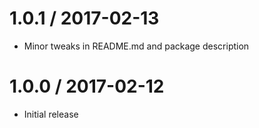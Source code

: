 1.0.1 / 2017-02-13
==================
 * Minor tweaks in README.md and package description


1.0.0 / 2017-02-12
==================
 * Initial release
